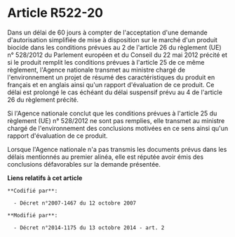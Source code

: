 # Article R522-20

Dans un délai de 60 jours à compter de l'acceptation d'une demande d'autorisation simplifiée de mise à disposition sur le
marché d'un produit biocide dans les conditions prévues au 2 de l'article 26 du règlement (UE) n° 528/2012 du Parlement
européen et du Conseil du 22 mai 2012 précité et si le produit remplit les conditions prévues à l'article 25 de ce même
règlement, l'Agence nationale transmet au ministre chargé de l'environnement un projet de résumé des caractéristiques du
produit en français et en anglais ainsi qu'un rapport d'évaluation de ce produit. Ce délai est prolongé le cas échéant du
délai suspensif prévu au 4 de l'article 26 du règlement précité. 

Si l'Agence nationale conclut que les conditions prévues à l'article 25 du règlement (UE) n° 528/2012 ne sont pas remplies,
elle transmet au ministre chargé de l'environnement des conclusions motivées en ce sens ainsi qu'un rapport d'évaluation de
ce produit. 

Lorsque l'Agence nationale n'a pas transmis les documents prévus dans les délais mentionnés au premier alinéa, elle est
réputée avoir émis des conclusions défavorables sur la demande présentée.

**Liens relatifs à cet article**

	**Codifié par**:

	  - Décret n°2007-1467 du 12 octobre 2007

	**Modifié par**:

	  - Décret n°2014-1175 du 13 octobre 2014 - art. 2
